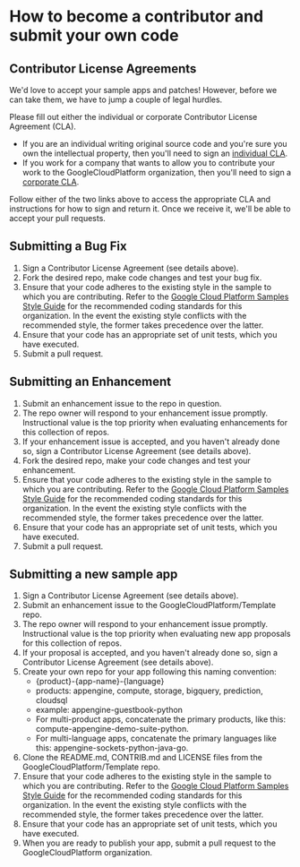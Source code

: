 # How to become a contributor and submit your own code

## Contributor License Agreements

We'd love to accept your sample apps and patches! However, before we can take them, we have to jump a couple of legal hurdles.

Please fill out either the individual or corporate Contributor License Agreement (CLA).

  * If you are an individual writing original source code and you're sure you own the intellectual property, then you'll need to sign an [individual CLA](http://code.google.com/legal/individual-cla-v1.0.html).
  * If you work for a company that wants to allow you to contribute your work to the GoogleCloudPlatform organization, then you'll need to sign a [corporate CLA](http://code.google.com/legal/corporate-cla-v1.0.html).

Follow either of the two links above to access the appropriate CLA and instructions for how to sign and return it. Once we receive it, we'll be able to accept your pull requests.

## Submitting a Bug Fix

1. Sign a Contributor License Agreement (see details above).
1. Fork the desired repo, make code changes and test your bug fix.
1. Ensure that your code adheres to the existing style in the sample to which you are contributing. Refer to the [Google Cloud Platform Samples Style Guide](https://github.com/GoogleCloudPlatform/Home/wiki/STYLE.html) for the recommended coding standards for this organization. In the event the existing style conflicts with the recommended style, the former takes precedence over the latter.
1. Ensure that your code has an appropriate set of unit tests, which you have executed.
1. Submit a pull request. 

## Submitting an Enhancement


1. Submit an enhancement issue to the repo in question.
1. The repo owner will respond to your enhancement issue promptly. Instructional value is the top priority when evaluating enhancements for this collection of repos. 
1. If your enhancement issue is accepted, and you haven't already done so, sign a Contributor License Agreement (see details above).
1. Fork the desired repo, make your code changes and test your enhancement.
1. Ensure that your code adheres to the existing style in the sample to which you are contributing. Refer to the [Google Cloud Platform Samples Style Guide](https://github.com/GoogleCloudPlatform/Home/wiki/STYLE.html) for the recommended coding standards for this organization. In the event the existing style conflicts with the recommended style, the former takes precedence over the latter.
1. Ensure that your code has an appropriate set of unit tests, which you have executed.
1. Submit a pull request.

## Submitting a new sample app

1. Sign a Contributor License Agreement (see details above).
1. Submit an enhancement issue to the GoogleCloudPlatform/Template repo.
1. The repo owner will respond to your enhancement issue promptly. Instructional value is the top priority when evaluating new app proposals for this collection of repos. 
1. If your proposal is accepted, and you haven't already done so, sign a Contributor License Agreement (see details above).
1. Create your own repo for your app following this naming convention:
    * {product}-{app-name}-{language}
    * products: appengine, compute, storage, bigquery, prediction, cloudsql
    * example:  appengine-guestbook-python
    * For multi-product apps, concatenate the primary products, like this: compute-appengine-demo-suite-python.
    * For multi-language apps, concatenate the primary languages like this: appengine-sockets-python-java-go.
1. Clone the README.md, CONTRIB.md and LICENSE files from the GoogleCloudPlatform/Template repo.
1. Ensure that your code adheres to the existing style in the sample to which you are contributing. Refer to the [Google Cloud Platform Samples Style Guide](https://github.com/GoogleCloudPlatform/Home/wiki/STYLE.html) for the recommended coding standards for this organization. In the event the existing style conflicts with the recommended style, the former takes precedence over the latter.
1. Ensure that your code has an appropriate set of unit tests, which you have executed.
1. When you are ready to publish your app, submit a pull request to the GoogleCloudPlatform organization. 
